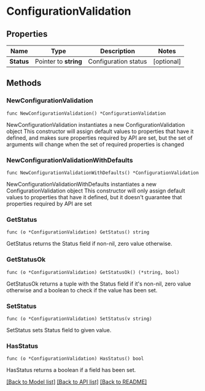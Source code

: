 # ConfigurationValidation

## Properties

Name | Type | Description | Notes
------------ | ------------- | ------------- | -------------
**Status** | Pointer to **string** | Configuration status | [optional] 

## Methods

### NewConfigurationValidation

`func NewConfigurationValidation() *ConfigurationValidation`

NewConfigurationValidation instantiates a new ConfigurationValidation object
This constructor will assign default values to properties that have it defined,
and makes sure properties required by API are set, but the set of arguments
will change when the set of required properties is changed

### NewConfigurationValidationWithDefaults

`func NewConfigurationValidationWithDefaults() *ConfigurationValidation`

NewConfigurationValidationWithDefaults instantiates a new ConfigurationValidation object
This constructor will only assign default values to properties that have it defined,
but it doesn't guarantee that properties required by API are set

### GetStatus

`func (o *ConfigurationValidation) GetStatus() string`

GetStatus returns the Status field if non-nil, zero value otherwise.

### GetStatusOk

`func (o *ConfigurationValidation) GetStatusOk() (*string, bool)`

GetStatusOk returns a tuple with the Status field if it's non-nil, zero value otherwise
and a boolean to check if the value has been set.

### SetStatus

`func (o *ConfigurationValidation) SetStatus(v string)`

SetStatus sets Status field to given value.

### HasStatus

`func (o *ConfigurationValidation) HasStatus() bool`

HasStatus returns a boolean if a field has been set.


[[Back to Model list]](../README.md#documentation-for-models) [[Back to API list]](../README.md#documentation-for-api-endpoints) [[Back to README]](../README.md)


